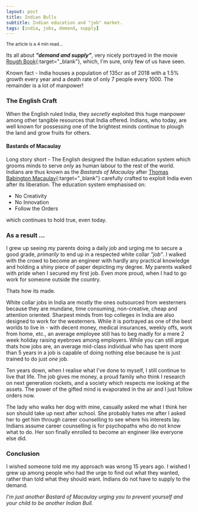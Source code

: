 ```yaml
---
layout: post
title: Indian Bulls
subtitle: Indian education and "job" market.
tags: [india, jobs, demand, supply]
---
```


<sub>The article is a 4 min read...<sub>

Its all about **_"demand and supply"_**, very nicely portrayed in the movie [Rough Book](https://www.imdb.com/title/tt4358344/){:target="_blank"}, which, I'm sure, only few of us have seen.

Known fact - India houses a population of 135cr as of 2018 with a 1.5% growth every year and a death rate of only 7 people every 1000. The remainder is a lot of manpower!

### The English Craft
When the English ruled India, they _secretly_ exploited this huge manpower among other tangible resources that India offered. Indians, who today, are well known for possessing one of the brightest minds continue to plough the land and grow fruits for others.

#### Bastards of Macaulay
Long story short - The English designed the Indian education system which grooms minds to serve _only_ as human labour to the rest of the world. Indians are thus known as the _Bastards of Macaulay_ after [Thomas Babington Macaulay](https://en.wikipedia.org/wiki/History_of_education_in_the_Indian_subcontinent){:target="_blank"} carefully crafted to exploit India even after its liberation. The education system emphasised on:

 - No Creativity
 - No Innovation
 - Follow the Orders

which continues to hold true, even today.

### As a result ...
I grew up seeing my parents doing a daily job and urging me to secure a good grade, _primarily_ to end up in a respected white collar _"job"_. I walked with the crowd to become an engineer with hardly any practical knowledge and holding a shiny piece of paper depicting my degree. My parents walked with pride when I secured my first job. Even more proud, when I had to go work for someone outside the country.

Thats how its made.

White collar jobs in India are mostly the ones outsourced from westerners because they are mundane, time consuming, non-creative, cheap and attention oriented. Sharpest minds from top colleges in India are also designed to work for the westerners. While it is portrayed as one of the best worlds to live in - with decent money, medical insurances, weekly offs, work from home, etc., an average employee still has to beg madly for a mere 2 week holiday raising eyebrows among employers. While you can still argue thats how jobs are, an average mid-class individual who has spent more than 5 years in a job is capable of doing nothing else because he is just trained to do just _one_ job.

Ten years down, when I realise what I've done to myself, I still continue to live that life. The job gives me money, a proud family who think I research on next generation rockets, and a society which respects me looking at the assets. The power of the gifted mind is evaporated in the air and I just follow orders now.

The lady who walks her dog with mine, casually asked me what I think her son should take up next after school. She probably hates me after I asked her to get him through career counselling to see where his interests lay. Indians assume career counselling is for psychopaths who do not know what to do. Her son finally enrolled to become an engineer like everyone else did.

### Conclusion
I wished someone told me my approach was wrong 15 years ago. I wished I grew up among people who had the urge to find out what they wanted, rather than told what they should want. Indians do not have to supply to the demand.

_I'm just another Bastard of Macaulay urging you to prevent yourself and your child to be another Indian Bull._

